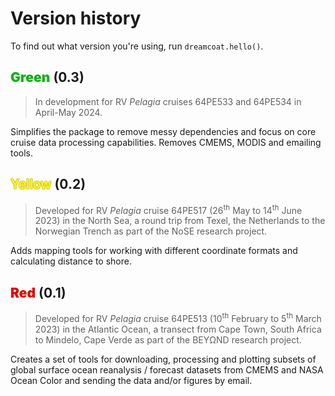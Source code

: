# Version history

To find out what version you're using, run `dreamcoat.hello()`.

## <span style='color:#15b01a; font-weight: 1000'>Green</span> (0.3)

> In development for RV *Pelagia* cruises 64PE533 and 64PE534 in April-May 2024.

Simplifies the package to remove messy dependencies and focus on core cruise data processing capabilities.  Removes CMEMS, MODIS and emailing tools.

## <span style='color:#ffff14; font-weight: 500; text-shadow: -1px 1px 0 #ceb301aa, 1px 1px 0 #ceb301aa, 1px -1px 0 #ceb301aa, -1px -1px 0 #ceb301aa;'>Yellow</span> (0.2)

> Developed for RV *Pelagia* cruise 64PE517 (26<sup>th</sup> May to 14<sup>th</sup> June 2023) in the North Sea, a round trip from Texel, the Netherlands to the Norwegian Trench as part of the NoSE research project.

Adds mapping tools for working with different coordinate formats and calculating distance to shore.

## <span style='color:#e50000; font-weight: 1000'>Red</span> (0.1)

> Developed for RV *Pelagia* cruise 64PE513 (10<sup>th</sup> February to 5<sup>th</sup> March 2023) in the Atlantic Ocean, a transect from Cape Town, South Africa to Mindelo, Cape Verde as part of the BEYΩND research project.

Creates a set of tools for downloading, processing and plotting subsets of global surface ocean reanalysis / forecast datasets from CMEMS and NASA Ocean Color and sending the data and/or figures by email.
